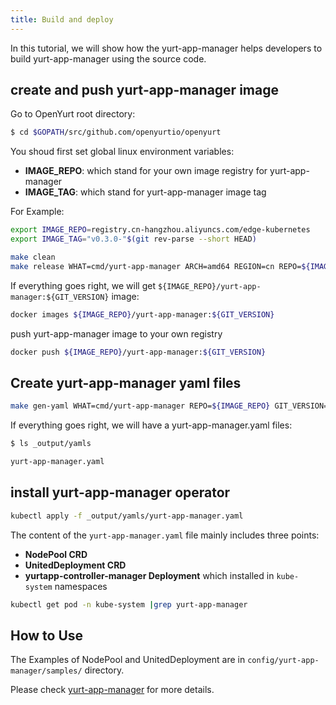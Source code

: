 ```yaml
---
title: Build and deploy
---
```


In this tutorial, we will show how the yurt-app-manager helps developers to build yurt-app-manager using the source code.

## create and push yurt-app-manager image

Go to OpenYurt root directory:
```bash
$ cd $GOPATH/src/github.com/openyurtio/openyurt
```

You shoud first set global linux environment variables:
  - **IMAGE_REPO**: which stand for your own image registry for yurt-app-manager
  - **IMAGE_TAG**: which stand for yurt-app-manager image tag

For Example:
```bash
export IMAGE_REPO=registry.cn-hangzhou.aliyuncs.com/edge-kubernetes
export IMAGE_TAG="v0.3.0-"$(git rev-parse --short HEAD)
```

```bash
make clean
make release WHAT=cmd/yurt-app-manager ARCH=amd64 REGION=cn REPO=${IMAGE_REPO} GIT_VERSION=${IMAGE_TAG}
```

If everything goes right, we will get `${IMAGE_REPO}/yurt-app-manager:${GIT_VERSION}` image:

```bash
docker images ${IMAGE_REPO}/yurt-app-manager:${GIT_VERSION}
```

push yurt-app-manager image to your own registry
```bash
docker push ${IMAGE_REPO}/yurt-app-manager:${GIT_VERSION}
```
## Create yurt-app-manager yaml files

```bash
make gen-yaml WHAT=cmd/yurt-app-manager REPO=${IMAGE_REPO} GIT_VERSION=${IMAGE_TAG}
```

If everything goes right, we will have a yurt-app-manager.yaml files:
```bash
$ ls _output/yamls

yurt-app-manager.yaml
```

## install yurt-app-manager operator

```bash
kubectl apply -f _output/yamls/yurt-app-manager.yaml
```
The content of the `yurt-app-manager.yaml` file mainly includes three points:
- **NodePool CRD**
- **UnitedDeployment CRD**
- **yurtapp-controller-manager Deployment** which installed in `kube-system` namespaces

``` bash
kubectl get pod -n kube-system |grep yurt-app-manager
```

## How to Use

The Examples of NodePool and UnitedDeployment are in `config/yurt-app-manager/samples/` directory.

Please check [yurt-app-manager](./best-practices/yurt-app-manager.md) for more details.

